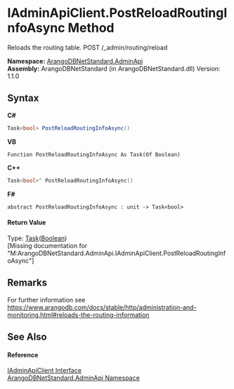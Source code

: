 # IAdminApiClient.PostReloadRoutingInfoAsync Method 
 

Reloads the routing table. POST /_admin/routing/reload

**Namespace:**&nbsp;<a href="f60990bb-74a0-eada-3bca-8e0016e9ca53">ArangoDBNetStandard.AdminApi</a><br />**Assembly:**&nbsp;ArangoDBNetStandard (in ArangoDBNetStandard.dll) Version: 1.1.0

## Syntax

**C#**<br />
``` C#
Task<bool> PostReloadRoutingInfoAsync()
```

**VB**<br />
``` VB
Function PostReloadRoutingInfoAsync As Task(Of Boolean)
```

**C++**<br />
``` C++
Task<bool>^ PostReloadRoutingInfoAsync()
```

**F#**<br />
``` F#
abstract PostReloadRoutingInfoAsync : unit -> Task<bool> 

```


#### Return Value
Type: <a href="https://docs.microsoft.com/dotnet/api/system.threading.tasks.task-1" target="_blank" rel="noopener noreferrer">Task</a>(<a href="https://docs.microsoft.com/dotnet/api/system.boolean" target="_blank" rel="noopener noreferrer">Boolean</a>)<br />\[Missing <returns> documentation for "M:ArangoDBNetStandard.AdminApi.IAdminApiClient.PostReloadRoutingInfoAsync"\]

## Remarks
For further information see https://www.arangodb.com/docs/stable/http/administration-and-monitoring.html#reloads-the-routing-information

## See Also


#### Reference
<a href="2613b90e-a03d-71ab-8fcb-6e31e40c0efe">IAdminApiClient Interface</a><br /><a href="f60990bb-74a0-eada-3bca-8e0016e9ca53">ArangoDBNetStandard.AdminApi Namespace</a><br />
